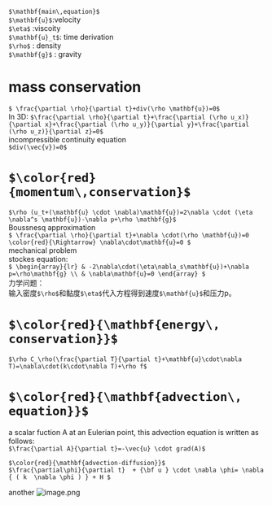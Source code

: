 `$\mathbf{main\,equation}$`  
`$\mathbf{u}$`:velocity  
`$\eta$` :viscoity  
`$\mathbf{u}_t$`: time derivation  
`$\rho$` : density  
`$\mathbf{g}$` : gravity  

# mass conservation  
`$ \frac{\partial \rho}{\partial t}+div(\rho \mathbf{u})=0$`  
In 3D:  `$\frac{\partial \rho}{\partial t}+\frac{\partial (\rho u_x)}{\partial x}+\frac{\partial (\rho u_y)}{\partial y}+\frac{\partial (\rho u_z)}{\partial z}=0$`  
incompressible continuity equation\
`$div(\vec{v})=0$`
# `$\color{red}{momentum\,conservation}$`  
`$\rho (u_t+(\mathbf{u} \cdot \nabla)\mathbf{u})=2\nabla \cdot (\eta \nabla^s \mathbf{u})-\nabla p+\rho \mathbf{g}$`  
Boussnesq approximation  
`$
\frac{\partial \rho}{\partial t}+\nabla \cdot(\rho \mathbf{u})=0 \color{red}{\Rightarrow} \nabla\cdot\mathbf{u}=0
$`    
mechanical problem  
stockes equation:  
`$
\begin{array}{lr}
& -2\nabla\cdot(\eta\nabla_s\mathbf{u})+\nabla p=\rho\mathbf{g} \\
& \nabla\mathbf{u}=0
\end{array}
$`   
力学问题：  
输入密度`$\rho$`和黏度`$\eta$`代入方程得到速度`$\mathbf{u}$`和压力p。 

# `$\color{red}{\mathbf{energy\, conservation}}$`  
`$\rho C_\rho(\frac{\partial T}{\partial t}+\mathbf{u}\cdot\nabla T)=\nabla\cdot(k\cdot\nabla T)+\rho f$`  

# `$\color{red}{\mathbf{advection\, equation}}$`
a scalar fuction A at an Eulerian point, this advection equation is written as follows:\
`$\frac{\partial A}{\partial t}=-\vec{u} \cdot grad(A)$`

`$\color{red}{\mathbf{advection-diffusion}}$`\
`$\frac{\partial\phi}{\partial t}  + {\bf u } \cdot \nabla \phi= \nabla { ( k  \nabla \phi ) } + H $`

another
![image.png](https://upload-images.jianshu.io/upload_images/7955445-b03ddd8329d3044b.png?imageMogr2/auto-orient/strip%7CimageView2/2/w/1240)
